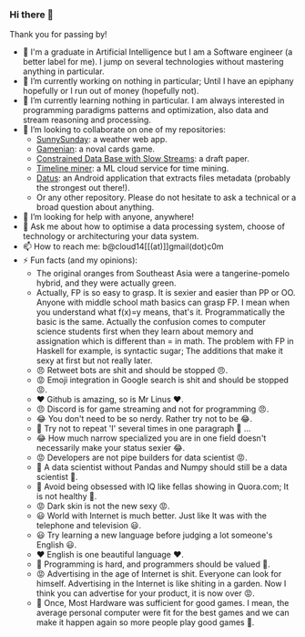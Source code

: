 ### Hi there 👋

Thank you for passing by! 

- 🤠 I'm a graduate in Artificial Intelligence but I am a Software engineer (a better label for me). I jump on several technologies without mastering anything in particular.
- 🔭 I’m currently working on nothing in particular; Until I have an epiphany hopefully or I run out of money (hopefully not).
- 🌱 I’m currently learning nothing in particular. I am always interested in programming paradigms patterns and optimization, also data and stream reasoning and processing.
- 👯 I’m looking to collaborate on one of my repositories:
  - [SunnySunday](https://github.com/bacloud14/SunnySunday): a weather web app.
  - [Gamenian](https://github.com/bacloud14/Gamenian): a noval cards game.
  - [Constrained Data Base with Slow Streams](https://github.com/bacloud14/Constrained-Data-Base-with-Slow-Streams): a draft paper.
  - [Timeline miner](https://github.com/bacloud14/timeline-miner): a ML cloud service for time mining.
  - [Datus](https://github.com/bacloud14/Datus): an Android application that extracts files metadata (probably the strongest out there!).
  - Or any other repository. Please do not hesitate to ask a technical or a broad question about anything.
- 🤔 I’m looking for help with anyone, anywhere!
- 💬 Ask me about how to optimise a data processing system, choose of technology or architecturing your data system. 
- 📫 How to reach me: b@cloud14[[(at)]]gmail(dot)c0m
- ⚡ Fun facts (and my opinions): 
  - The original oranges from Southeast Asia were a tangerine-pomelo hybrid, and they were actually green.
  - Actually, FP is so easy to grasp. It is sexier and easier than PP or OO. Anyone with middle school math basics can grasp FP. I mean when you understand what f(x)=y means, that's it. Programmatically the basic is the same. Actually the confusion comes to computer science students first when they learn about memory and assignation which is different than = in math. The problem with FP in Haskell for example, is syntactic sugar; The additions that make it sexy at first but not really later.
  - 😠 Retweet bots are shit and should be stopped 😠.
  - 😡 Emoji integration in Google search is shit and should be stopped 😡.
  - ❤️ Github is amazing, so is Mr Linus ❤️.
  - 😠 Discord is for game streaming and not for programming 😠.
  - 😂 You don't need to be so nerdy. Rather try not to be 😂.
  - 🥺 Try not to repeat 'I' several times in one paragraph 🥺 ...
  - 😂 How much narrow specialized you are in one field doesn't necessarily make your status sexier 😂.
  - 😡 Developers are not pipe builders for data scientist 😡.
  - 🥺 A data scientist without Pandas and Numpy should still be a data scientist 🥺.
  - 🥺 Avoid being obsessed with IQ like fellas showing in Quora.com; It is not healthy 🥺.
  - 😡 Dark skin is not the new sexy 😡.
  - 😃 World with Internet is much better. Just like It was with the telephone and television 😃.
  - 😃 Try learning a new language before judging a lot someone's English 😃.
  - ❤️ English is one beautiful language ❤️.
  - 🥺 Programming is hard, and programmers should be valued 🥺.
  - 😡 Advertising in the age of Internet is shit. Everyone can look for himself. Advertising in the Internet is like shiting in a garden. Now I think you can advertise for your product, it is now over 😡.
  - 🥺 Once, Most Hardware was sufficient for good games. I mean, the average personal computer were fit for the best games and we can make it happen again so more people play good games 🥺.
  
  
  
  
